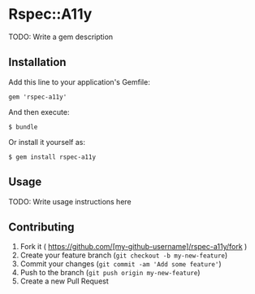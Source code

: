 # Rspec::A11y

TODO: Write a gem description

## Installation

Add this line to your application's Gemfile:

    gem 'rspec-a11y'

And then execute:

    $ bundle

Or install it yourself as:

    $ gem install rspec-a11y

## Usage

TODO: Write usage instructions here

## Contributing

1. Fork it ( https://github.com/[my-github-username]/rspec-a11y/fork )
2. Create your feature branch (`git checkout -b my-new-feature`)
3. Commit your changes (`git commit -am 'Add some feature'`)
4. Push to the branch (`git push origin my-new-feature`)
5. Create a new Pull Request
